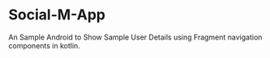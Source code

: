 # Social-M-App
An Sample Android to Show Sample User Details using Fragment navigation components in kotlin.
